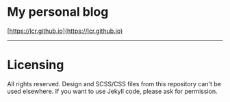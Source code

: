 # My personal blog

[https://lcr.github.io](https://lcr.github.io)

---

# Licensing

All rights reserved. Design and SCSS/CSS files from this repository can't be used elsewhere. If you want to use Jekyll code, please ask for permission.